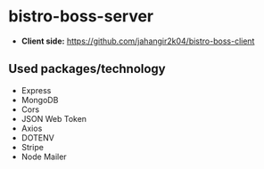# bistro-boss-server
* **Client side:** https://github.com/jahangir2k04/bistro-boss-client
## Used packages/technology
* Express
* MongoDB
* Cors
* JSON Web Token
* Axios
* DOTENV
* Stripe
* Node Mailer
